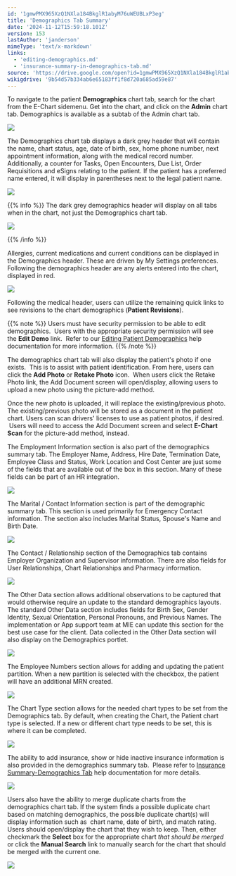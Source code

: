 ```yaml
---
id: '1gmwPMX965XzQ1NXla184BkglR1abyM76uWEUBLxP3eg'
title: 'Demographics Tab Summary'
date: '2024-11-12T15:59:18.101Z'
version: 153
lastAuthor: 'janderson'
mimeType: 'text/x-markdown'
links:
  - 'editing-demographics.md'
  - 'insurance-summary-in-demographics-tab.md'
source: 'https://drive.google.com/open?id=1gmwPMX965XzQ1NXla184BkglR1abyM76uWEUBLxP3eg'
wikigdrive: '9b54d57b334ab6e65183ff1f8d720a685ad59e87'
---
```

To navigate to the patient **Demographics** chart tab, search for the chart from the E-Chart sidemenu. Get into the chart, and click on the **Admin** chart tab. Demographics is available as a subtab of the Admin chart tab.

![](../demographics-tab-summary.assets/594e7b4db83a14a62015448f4e54f846.png)

The Demographics chart tab displays a dark grey header that will contain the name, chart status, age, date of birth, sex, home phone number, next appointment information, along with the medical record number. Additionally, a counter for Tasks, Open Encounters, Due List, Order Requisitions and eSigns relating to the patient. If the patient has a preferred name entered, it will display in parentheses next to the legal patient name.

![](../demographics-tab-summary.assets/780ea951b698c41f4b4dfe52434cdad9.png)

{{% info %}}
The dark grey demographics header will display on all tabs when in the chart, not just the Demographics chart tab.



![](../demographics-tab-summary.assets/0249a818c9473a1633b1144a2690eafd.png)


{{% /info %}}

Allergies, current medications and current conditions can be displayed in the Demographics header. These are driven by My Settings preferences. Following the demographics header are any alerts entered into the chart, displayed in red.

![](../demographics-tab-summary.assets/3e9764e46466446bacd7584a01d2cd63.png)

Following the medical header, users can utilize the remaining quick links to see revisions to the chart demographics (**Patient Revisions**).

{{% note %}}
Users must have security permission to be able to edit demographics.  Users with the appropriate security permission will see the **Edit Demo** link.  Refer to our [Editing Patient Demographics](editing-demographics.md) help documentation for more information.
{{% /note %}}

The demographics chart tab will also display the patient's photo if one exists.  This is to assist with patient identification. From here, users can click the **Add Photo** or **Retake Photo** icon.  When users click the Retake Photo link, the Add Document screen will open/display, allowing users to upload a new photo using the picture-add method.

Once the new photo is uploaded, it will replace the existing/previous photo. The existing/previous photo will be stored as a document in the patient chart. Users can scan drivers' licenses to use as patient photos, if desired.  Users will need to access the Add Document screen and select **E-Chart Scan** for the picture-add method, instead.

The Employment Information section is also part of the demographics summary tab. The Employer Name, Address, Hire Date, Termination Date, Employee Class and Status, Work Location and Cost Center are just some of the fields that are available out of the box in this section. Many of these fields can be part of an HR integration.

![](../demographics-tab-summary.assets/07e0d3eb17cc814f14d6ec89eeb55219.png)

The Marital / Contact Information section is part of the demographic summary tab. This section is used primarily for Emergency Contact information. The section also includes Marital Status, Spouse's Name and Birth Date.

![](../demographics-tab-summary.assets/b97b3a288f72a893db2fc63b4a5e16f3.png)

The Contact / Relationship section of the Demographics tab contains Employer Organization and Supervisor information. There are also fields for User Relationships, Chart Relationships and Pharmacy information.

![](../demographics-tab-summary.assets/8e7ca03c106718db2d1a303d60689bfc.png)

The Other Data section allows additional observations to be captured that would otherwise require an update to the standard demographics layouts. The standard Other Data section includes fields for Birth Sex, Gender Identity, Sexual Orientation, Personal Pronouns, and Previous Names. The implementation or App support team at MIE can update this section for the best use case for the client. Data collected in the Other Data section will also display on the Demographics portlet.

![](../demographics-tab-summary.assets/a06680ba96fa2e33340bb7ddd9b06c72.png)

The Employee Numbers section allows for adding and updating the patient partition. When a new partition is selected with the checkbox, the patient will have an additional MRN created.

![](../demographics-tab-summary.assets/37289c7e70ca7059a90e7536e5e8d615.png)

The Chart Type section allows for the needed chart types to be set from the Demographics tab. By default, when creating the Chart, the Patient chart type is selected. If a new or different chart type needs to be set, this is where it can be completed.

![](../demographics-tab-summary.assets/62bb3cc4548663c4068f18ae96ae0327.png)

The ability to add insurance, show or hide inactive insurance information is also provided in the demographics summary tab.  Please refer to [Insurance Summary-Demographics Tab](insurance-summary-in-demographics-tab.md) help documentation for more details.

![](../demographics-tab-summary.assets/34f3f5d0ea03d0dca772fcba8729b2fa.png)

Users also have the ability to merge duplicate charts from the demographics chart tab. If the system finds a possible duplicate chart based on matching demographics, the possible duplicate chart(s) will display information such as  chart name, date of birth, and match rating. Users should open/display the chart that they wish to keep. Then, either checkmark the **Select** box for the appropriate chart *that should be merged* or click the **Manual Search** link to manually search for the chart that should be merged with the current one.

![](../demographics-tab-summary.assets/af5eb7dd0fee3e3532f477b46b7a2188.png)
